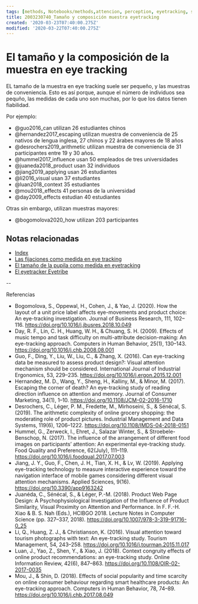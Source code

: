```yaml
---
tags: [methods, Notebooks/methods,attencion, perception, eyetracking, sample, samplesize, Notebooks/attention, Notebooks/perception]
title: 2003230740_Tamaño y composición muestra eyetracking
created: '2020-03-23T07:40:00.275Z'
modified: '2020-03-22T07:40:00.275Z'
---
```


# El tamaño y la composición de la muestra en eye tracking

EL tamaño de la muestra en eye tracking suele ser pequeño, y las muestras de conveniencia. Esto es así porque, aunque el número de individuos sea pequño, las medidas de cada uno son muchas, por lo que los datos tienen fiabilidad.

Por ejemplo:
- @guo2016_can utilizan 26 estudiantes chinos
- @hernandez2017_escaping utilizan muestra de conveniencia de 25 nativos de lengua inglesa, 27 chinos y 22 árabes mayores de 18 años
- @desrochers2019_arithmetic utilizan muestra de conveniencia de 31 participantes entre 19 y 30 años.
- @hummel2017_influence usan 50 empleados de tres universidades
- @juaneda2018_product usan 32 individuos
- @jiang2019_applying usan 26 estudiantes
- @li2016_visual usan 37 estudiantes
- @luan2018_context 35 estudiantes
- @mou2018_effects 41 personas de la universidad
- @day2009_effects estudian 40 estudiantes

Otras sin embargo, utilizan muestras mayores:

- @bogomolova2020_how utilizan 203 participantes

## Notas relacionadas

- [Index](_2003101705_index.md)
- [Las fijaciones como medida en eye tracking](2003230748_medidaseyetracking_fijaciones.md)
- [El tamaño de la pupila como medida en eyetracking](2003230803_pupilacomomedidadeatencion.md)
- [El eyetracker Eyetribe](2004071658_eyetracker_eyetribe.md)

--

Referencias

- Bogomolova, S., Oppewal, H., Cohen, J., & Yao, J. (2020). How the layout of a unit price label affects eye-movements and product choice: An eye-tracking investigation. Journal of Business Research, 111, 102–116. https://doi.org/10.1016/j.jbusres.2018.10.049
- Day, R. F., Lin, C. H., Huang, W. H., & Chuang, S. H. (2009). Effects of music tempo and task difficulty on multi-attribute decision-making: An eye-tracking approach. Computers in Human Behavior, 25(1), 130–143. https://doi.org/10.1016/j.chb.2008.08.001
- Guo, F., Ding, Y., Liu, W., Liu, C., & Zhang, X. (2016). Can eye-tracking data be measured to assess product design?: Visual attention mechanism should be considered. International Journal of Industrial Ergonomics, 53, 229–235. https://doi.org/10.1016/j.ergon.2015.12.001
- Hernandez, M. D., Wang, Y., Sheng, H., Kalliny, M., & Minor, M. (2017). Escaping the corner of death? An eye-tracking study of reading direction influence on attention and memory. Journal of Consumer Marketing, 34(1), 1–10. https://doi.org/10.1108/JCM-02-2016-1710
- Desrochers, C., Léger, P. M., Fredette, M., Mirhoseini, S., & Sénécal, S. (2019). The arithmetic complexity of online grocery shopping: the moderating role of product pictures. Industrial Management and Data Systems, 119(6), 1206–1222. https://doi.org/10.1108/IMDS-04-2018-0151
- Hummel, G., Zerweck, I., Ehret, J., Salazar Winter, S., & Stroebele-Benschop, N. (2017). The influence of the arrangement of different food images on participants’ attention: An experimental eye-tracking study. Food Quality and Preference, 62(July), 111–119. https://doi.org/10.1016/j.foodqual.2017.07.003
- Jiang, J. Y., Guo, F., Chen, J. H., Tian, X. H., & Lv, W. (2019). Applying eye-tracking technology to measure interactive experience toward the navigation interface of mobile games considering different visual attention mechanisms. Applied Sciences, 9(16). https://doi.org/10.3390/app9163242
- Juanéda, C., Sénécal, S., & Léger, P.-M. (2018). Product Web Page Design: A Psychophysiological Investigation of the Influence of Product Similarity, Visual Proximity on Attention and Performance. In F. F.-H. Xiao & B. S. Nah (Eds.), HCIBGO 2018. Lecture Notes in Computer Science (pp. 327–337, 2018). https://doi.org/10.1007/978-3-319-91716-0_25
- Li, Q., Huang, Z. J., & Christianson, K. (2016). Visual attention toward tourism photographs with text: An eye-tracking study. Tourism Management, 54, 243–258. https://doi.org/10.1016/j.tourman.2015.11.017
- Luan, J., Yao, Z., Shen, Y., & Xiao, J. (2018). Context congruity effects of online product recommendations: an eye-tracking study. Online Information Review, 42(6), 847–863. https://doi.org/10.1108/OIR-02-2017-0035
- Mou, J., & Shin, D. (2018). Effects of social popularity and time scarcity on online consumer behaviour regarding smart healthcare products: An eye-tracking approach. Computers in Human Behavior, 78, 74–89. https://doi.org/10.1016/j.chb.2017.08.049
